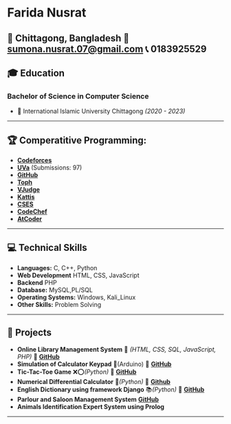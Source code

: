 <h1>Farida Nusrat</h1>

📍 **Chittagong, Bangladesh**  📧 [sumona.nusrat.07@gmail.com](mailto:sumona.nusrat.07@gmail.com)  📞 0183925529  
----
## 🎓 Education  
### **Bachelor of Science in Computer Science**  
- 📌 International Islamic University Chittagong _(2020 - 2023)_  
----
## 🏆 Comperatitive Programming:
- [**Codeforces**](https://codeforces.com/profile/c201242)
- [**UVa**](https://onlinejudge.org/index.php?option=com_onlinejudge&Itemid=15) (Submissions: 97)
- [**GitHub**](https://github.com/Farida42)
- [**Toph**](https://toph.co/u/C201242_Nusrat)
- [**VJudge**](https://vjudge.net/user/C201242)
- [**Kattis**](https://open.kattis.com/users/farida-nusrat)
- [**CSES**](https://cses.fi/user/99559)
- [**CodeChef**](https://www.codechef.com/users/farida242)
- [**AtCoder**](https://atcoder.jp/users/FaridaNusrat42)
----
## 💻 Technical Skills
- **Languages:** C, C++, Python
- **Web Development** HTML, CSS, JavaScript
- **Backend** PHP
- **Database:** MySQL,PL/SQL
- **Operating Systems:** Windows, Kali_Linux
- **Other Skills:** Problem Solving  
----
## 🚀 Projects
 - **Online Library Management System** 🌱 _(HTML, CSS, SQL, JavaScript, PHP)_ 🔗 **[GitHub](https://github.com/Farida42/Library-Management-System)**  
 - **Simulation of Calculator Keypad**  🔢(Arduino) 🔗 **[GitHub](https://github.com/Farida42/EEE_project_calculator)**
- **Tic-Tac-Toe Game** ❌⭕_(Python)_ 🔗 **[GitHub](https://github.com/Farida42/Software-Engineering-Lab/tree/main/Project%20without%20framework)**
- **Numerical Differential Calculator**  🔢_(Python)_  🔗 **[Github](https://github.com/Farida42/Numerical-Differential-Calculator)**
-  **English Dictionary using framework Django** 📚_(Python)_ 🔗 **[GitHub](https://github.com/Farida42/Software-Engineering-Lab/tree/main/Django)**
-  **Parlour and Saloon Management System** **[GitHub](https://github.com/Farida42/Parlour-and-Saloon-Management-System)**
- **Animals Identification Expert System using Prolog**

---
